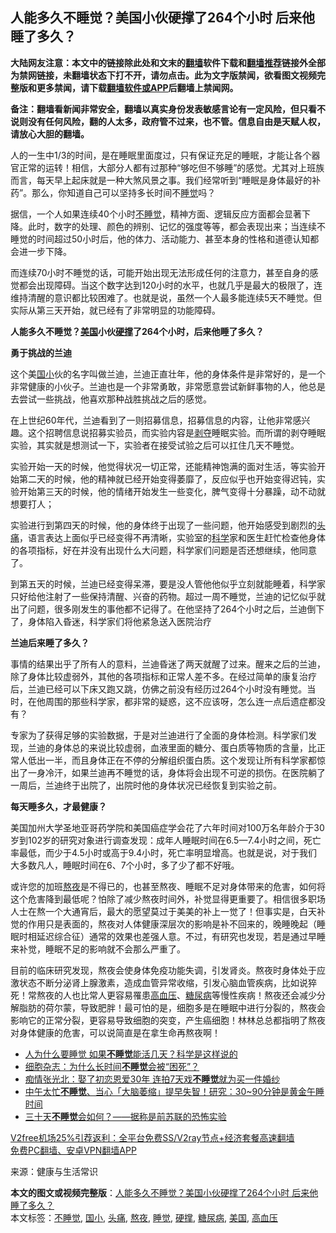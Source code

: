  <h2>人能多久不睡觉？美国小伙硬撑了264个小时 后来他睡了多久？</h2> <p class="notice"><b>大陆网友注意：本文中的链接除此处和文末的<a href="https://github.com/bannedbook/fanqiang" >翻墙</a>软件下载和<a href="https://github.com/killgcd/justmysocks/blob/master/README.md">翻墙推荐</a>链接外全部为禁网链接，未翻墙状态下打不开，请勿点击。此为文字版禁闻，欲看图文视频完整版和更多禁闻，请下载<a href="https://github.com/bannedbook/fanqiang">翻墙软件或APP</a>后翻墙上禁闻网。</p><p>备注：翻墙看新闻非常安全，翻墙以真实身份发表敏感言论有一定风险，但只看不说则没有任何风险，翻的人太多，政府管不过来，也不管。信息自由是天赋人权，请放心大胆的翻墙。</b></p>  <div class="entry"> <p>人的一生中1/3的时间，是在睡眠里面度过，只有保证充足的睡眠，才能让各个器官正常的运转！相信，大部分人都有过那种“够吃但不够睡”的感觉。尤其对上班族而言，每天早上起床就是一种大煞风景之事。我们经常听到“睡眠是身体最好的补药”。那么，你知道自己可以坚持多长时间不<a href="https://www.bannedbook.org/bnews/tag/%E7%9D%A1%E8%A7%89/" class="st_tag internal_tag" rel="tag" title="标签 睡觉 下的日志">睡觉</a>吗？</p> <p>据信，一个人如果连续40个小时<a href="https://www.bannedbook.org/bnews/tag/%E4%B8%8D%E7%9D%A1%E8%A7%89/" class="st_tag internal_tag" rel="tag" title="标签 不睡觉 下的日志">不睡觉</a>，精神方面、逻辑反应方面都会显著下降。此时，数字的处理、颜色的辨别、记忆的强度等等，都会表现出来；当连续不睡觉的时间超过50小时后，他的体力、活动能力、甚至本身的性格和道德认知都会进一步下降。</p> <p>而连续70小时不睡觉的话，可能开始出现无法形成任何的注意力，甚至自身的感觉都会出现障碍。当这个数字达到120小时的水平，也就几乎是最大的极限了，连维持清醒的意识都比较困难了。也就是说，虽然一个人最多能连续5天不睡觉。但实际从第三天开始，就已经有了非常明显的功能障碍。</p> <p><strong>人能多久不睡觉？<a href="https://www.bannedbook.org/bnews/tag/%e7%be%8e%e5%9b%bd/" class="st_tag internal_tag" rel="tag" title="标签 美国 下的日志">美国</a>小伙<a href="https://www.bannedbook.org/bnews/tag/%E7%A1%AC%E6%92%91/" class="st_tag internal_tag" rel="tag" title="标签 硬撑 下的日志">硬撑</a>了264个小时，后来他睡了多久？</strong></p>  <p><strong>勇于挑战的兰迪</strong></p> <p>这个美<a href="https://www.bannedbook.org/bnews/tag/%E5%9B%BD%E5%B0%8F/" class="st_tag internal_tag" rel="tag" title="标签 国小 下的日志">国小</a>伙的名字叫做兰迪，兰迪正直壮年，他的身体条件是非常好的，是一个非常健康的小伙子。兰迪也是一个非常勇敢，非常愿意尝试新鲜事物的人，他总是去尝试一些挑战，他喜欢那种战胜挑战之后的感觉。</p> <p>在上世纪60年代，兰迪看到了一则招募信息，招募信息的内容，让他非常感兴趣。这个招聘信息说招募实验员，而实验内容是<span class='wp_keywordlink'><a href="https://www.bannedbook.org/forum2/topic21.html" title="《剥夺》 黄建民 著" target="_blank">剥夺</a></span>睡眠实验。而所谓的剥夺睡眠实验，其实就是想测试一下，实验者在接受试验之后可以扛住几天不睡觉。</p> <p>实验开始一天的时候，他觉得状况一切正常，还能精神饱满的面对生活，等实验开始第二天的时候，他的精神就已经开始变得萎靡了，反应似乎也开始变得迟钝，实验开始第三天的时候，他的情绪开始发生一些变化，脾气变得十分暴躁，动不动就想要打人；</p>  <p>实验进行到第四天的时候，他的身体终于出现了一些问题，他开始感受到剧烈的<a href="https://www.bannedbook.org/bnews/tag/%e5%a4%b4%e7%97%9b/" class="st_tag internal_tag" rel="tag" title="标签 头痛 下的日志">头痛</a>，语言表达上面似乎已经变得不再清晰，实验室的<span class='wp_keywordlink'><a href="https://www.bannedbook.org/forum11/topic309.html" title="禁片：“科学”的棍子" target="_blank">科学</a></span>家和医生赶忙检查他身体的各项指标，好在并没有出现什么大问题，科学家们问题是否还想继续，他同意了。</p> <p>到第五天的时候，兰迪已经变得呆滞，要是没人管他他似乎立刻就能睡着，科学家只好给他注射了一些保持清醒、兴奋的药物。超过一周不睡觉，兰迪的记忆似乎就出了问题，很多刚发生的事他都不记得了。在他坚持了264个小时之后，兰迪倒下了，身体陷入昏迷，科学家们将他紧急送入医院治疗</p> <p><strong>兰迪后来睡了多久？</strong></p> <p>事情的结果出乎了所有人的意料，兰迪昏迷了两天就醒了过来。醒来之后的兰迪，除了身体比较虚弱外，其他的各项指标和正常人差不多。在经过简单的康复治疗后，兰迪已经可以下床又跑又跳，仿佛之前没有经历过264个小时没有睡觉。当时，在他周围的那些科学家，都非常的疑惑，这不应该呀，怎么连一点后遗症都没有？</p>  <p>专家为了获得足够的实验数据，于是对兰迪进行了全面的身体检测。科学家们发现，兰迪的身体总的来说比较虚弱，血液里面的糖分、蛋白质等物质的含量，比正常人低出一半，而且身体正在不停的分解组织蛋白质。这个发现让所有科学家都惊出了一身冷汗，如果兰迪再不睡觉的话，身体将会出现不可逆的损伤。在医院躺了一周后，兰迪终于出院了，出院时他的身体状况已经恢复到实验之前。</p> <p><strong>每天睡多久，才最健康？</strong></p> <p>美国加州大学圣地亚哥药学院和美国癌症学会花了六年时间对100万名年龄介于30岁到102岁的研究对象进行调查发现：成年人睡眠时间在6.5—7.4小时之间，死亡率最低，而少于4.5小时或高于9.4小时，死亡率明显增高。也就是说，对于我们大多数凡人，睡眠时间在6、7个小时，多了少了都不好哦。</p> <p>或许您的加班<a href="https://www.bannedbook.org/bnews/tag/%E7%86%AC%E5%A4%9C/" class="st_tag internal_tag" rel="tag" title="标签 熬夜 下的日志">熬夜</a>是不得已的，也甚至熬夜、睡眠不足对身体带来的危害，如何将这个危害降到最低呢？怕除了减少熬夜时间外，补觉显得更重要了。相信很多职场人士在熬一个大通宵后，最大的愿望莫过于美美的补上一觉了！但事实是，白天补觉的作用只是表面的，熬夜对人体健康深层次的影响是补不回来的，晚睡晚起（睡眠时相延迟综合征）通常的效果也差强人意。不过，有研究也发现，若是通过早睡来补觉，睡眠不足的影响就不会那么严重了。</p>  <p>目前的临床研究发现，熬夜会使身体免疫功能失调，引发肾炎。熬夜时身体处于应激状态不断分泌肾上腺激素，造成血管异常收缩，引发心脑血管疾病，比如说猝死！常熬夜的人也比常人更容易罹患<a href="https://www.bannedbook.org/bnews/tag/%e9%ab%98%e8%a1%80%e5%8e%8b/" class="st_tag internal_tag" rel="tag" title="标签 高血压 下的日志">高血压</a>、<a href="https://www.bannedbook.org/bnews/tag/%e7%b3%96%e5%b0%bf%e7%97%85/" class="st_tag internal_tag" rel="tag" title="标签 糖尿病 下的日志">糖尿病</a>等慢性疾病！熬夜还会减少分解脂肪的荷尔蒙，导致肥胖！最可怕的是，细胞多是在睡眠中进行分裂的，熬夜会影响它的正常分裂，更容易导致细胞的突变，产生癌细胞！林林总总都指明了熬夜对身体健康的危害，可以说简直是在拿生命再熬夜啊！</p> <ul class='op-related-articles' title='相关阅读'> <li><a href='https://www.bannedbook.org/bnews/health/20200616/1345536.html' target='_blank'>人为什么要睡觉 如果<b>不睡觉</b>能活几天？科学是这样说的</a></li> <li><a href='https://www.bannedbook.org/bnews/health/20200615/1345042.html' target='_blank'>细胞杂志：为什么长时间<b>不睡觉</b>会被“困死”？</a></li> <li><a href='https://www.bannedbook.org/bnews/yule/20200417/1314194.html' target='_blank'>痴情张光北：娶了初恋恩爱30年 连拍7天戏<b>不睡觉</b>就为买一件婚纱</a></li> <li><a href='https://www.bannedbook.org/bnews/health/20200329/1302687.html' target='_blank'>中午太忙<b>不睡觉</b>、当心「大脑萎缩」提早失智！研究：30~90分钟是黄金午睡时间</a></li> <li><a href='https://www.bannedbook.org/bnews/funmedia/20200328/1301859.html' target='_blank'>三十天<b>不睡觉</b>会如何？——据称是前苏联的恐怖实验</a></li> </ul> <p class="texttj"> <a href="https://github.com/bannedbook/fanqiang/wiki/V2ray%E6%9C%BA%E5%9C%BA" target="_blank">V2free机场25%引荐返利：全平台免费SS/V2ray节点+经济套餐高速翻墙</a><br/> <a href="https://github.com/bannedbook/fanqiang/wiki/%E7%A6%81%E9%97%BB%E7%BD%91%E5%AE%89%E5%8D%93%E7%BF%BB%E5%A2%99%E6%96%B0%E9%97%BBAPP" target="_blank">免费PC翻墙、安卓VPN翻墙APP</a></p><p> 来源：健康与生活常识 </p><a name='sharetosocial'></a>       <div><b>本文的图文或视频完整版</b>：<a href='https://www.bannedbook.org/bnews/health/20201226/1455251.html'>人能多久不睡觉？美国小伙硬撑了264个小时 后来他睡了多久？</a></div>  </div><!--END ENTRY--> <div class="postfooter"> <div>本文标签：<a href="https://www.bannedbook.org/bnews/tag/%E4%B8%8D%E7%9D%A1%E8%A7%89/" rel="tag">不睡觉</a>, <a href="https://www.bannedbook.org/bnews/tag/%E5%9B%BD%E5%B0%8F/" rel="tag">国小</a>, <a href="https://www.bannedbook.org/bnews/tag/%e5%a4%b4%e7%97%9b/" rel="tag">头痛</a>, <a href="https://www.bannedbook.org/bnews/tag/%E7%86%AC%E5%A4%9C/" rel="tag">熬夜</a>, <a href="https://www.bannedbook.org/bnews/tag/%E7%9D%A1%E8%A7%89/" rel="tag">睡觉</a>, <a href="https://www.bannedbook.org/bnews/tag/%E7%A1%AC%E6%92%91/" rel="tag">硬撑</a>, <a href="https://www.bannedbook.org/bnews/tag/%e7%b3%96%e5%b0%bf%e7%97%85/" rel="tag">糖尿病</a>, <a href="https://www.bannedbook.org/bnews/tag/%e7%be%8e%e5%9b%bd/" rel="tag">美国</a>, <a href="https://www.bannedbook.org/bnews/tag/%e9%ab%98%e8%a1%80%e5%8e%8b/" rel="tag">高血压</a></div>  </div><!--END POSTFOOTER--> 